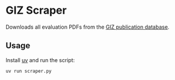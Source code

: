 # GIZ Scraper

Downloads all evaluation PDFs from the [GIZ publication database](https://publikationen.giz.de/esearcha/browse.tt.html).

## Usage

Install [uv](https://docs.astral.sh/uv/getting-started/installation/) and run the script:

```bash
uv run scraper.py
```